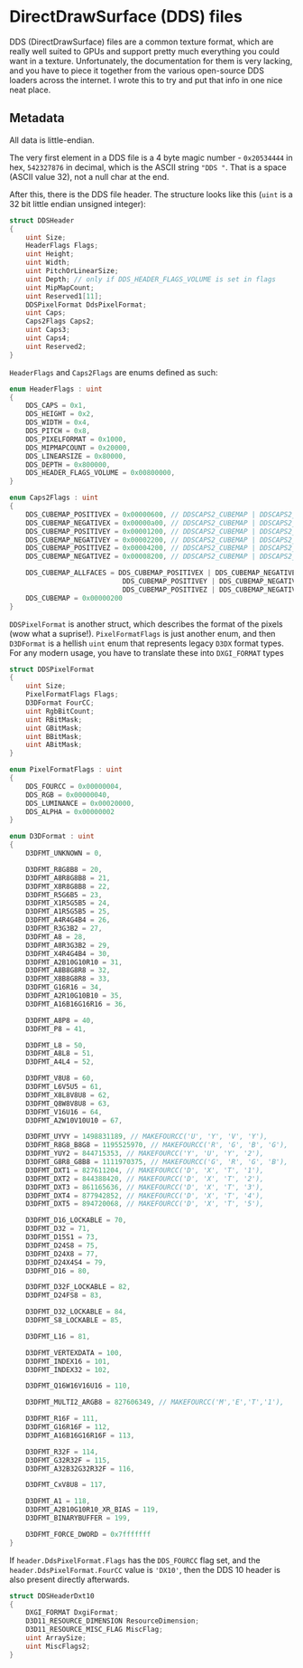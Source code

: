# DirectDrawSurface (DDS) files

DDS (DirectDrawSurface) files are a common texture format, which are really well suited to GPUs and support pretty much everything you could want in a texture. Unfortunately, the documentation for them is very lacking, and you have to piece it together from the various open-source DDS loaders across the internet. I wrote this to try and put that info in one nice neat place.

## Metadata

All data is little-endian.

The very first element in a DDS file is a 4 byte magic number - `0x20534444` in hex, `542327876` in decimal, which is the ASCII string `"DDS "`. That is a space (ASCII value 32), not a null char at the end.

After this, there is the DDS file header. The structure looks like this (`uint` is a 32 bit little endian unsigned integer):

```cs
struct DDSHeader
{
    uint Size;
    HeaderFlags Flags;
    uint Height;
    uint Width;
    uint PitchOrLinearSize;
    uint Depth; // only if DDS_HEADER_FLAGS_VOLUME is set in flags
    uint MipMapCount;
    uint Reserved1[11];
    DDSPixelFormat DdsPixelFormat;
    uint Caps;
    Caps2Flags Caps2;
    uint Caps3;
    uint Caps4;
    uint Reserved2;
}
```

`HeaderFlags` and `Caps2Flags` are enums defined as such:

```cs
enum HeaderFlags : uint
{
    DDS_CAPS = 0x1,
    DDS_HEIGHT = 0x2,
    DDS_WIDTH = 0x4,
    DDS_PITCH = 0x8,
    DDS_PIXELFORMAT = 0x1000,
    DDS_MIPMAPCOUNT = 0x20000,
    DDS_LINEARSIZE = 0x80000,
    DDS_DEPTH = 0x800000,
    DDS_HEADER_FLAGS_VOLUME = 0x00800000,
}

enum Caps2Flags : uint
{
    DDS_CUBEMAP_POSITIVEX = 0x00000600, // DDSCAPS2_CUBEMAP | DDSCAPS2_CUBEMAP_POSITIVEX
    DDS_CUBEMAP_NEGATIVEX = 0x00000a00, // DDSCAPS2_CUBEMAP | DDSCAPS2_CUBEMAP_NEGATIVEX
    DDS_CUBEMAP_POSITIVEY = 0x00001200, // DDSCAPS2_CUBEMAP | DDSCAPS2_CUBEMAP_POSITIVEY
    DDS_CUBEMAP_NEGATIVEY = 0x00002200, // DDSCAPS2_CUBEMAP | DDSCAPS2_CUBEMAP_NEGATIVEY
    DDS_CUBEMAP_POSITIVEZ = 0x00004200, // DDSCAPS2_CUBEMAP | DDSCAPS2_CUBEMAP_POSITIVEZ
    DDS_CUBEMAP_NEGATIVEZ = 0x00008200, // DDSCAPS2_CUBEMAP | DDSCAPS2_CUBEMAP_NEGATIVEZ

    DDS_CUBEMAP_ALLFACES = DDS_CUBEMAP_POSITIVEX | DDS_CUBEMAP_NEGATIVEX |
                            DDS_CUBEMAP_POSITIVEY | DDS_CUBEMAP_NEGATIVEY |
                            DDS_CUBEMAP_POSITIVEZ | DDS_CUBEMAP_NEGATIVEZ,
    DDS_CUBEMAP = 0x00000200
}
```

`DDSPixelFormat` is another struct, which describes the format of the pixels (wow what a suprise!). `PixelFormatFlags` is just another enum, and then `D3DFormat` is a hellish `uint` enum that represents legacy `D3DX` format types. For any modern usage, you have to translate these into `DXGI_FORMAT` types

```cs
struct DDSPixelFormat
{
    uint Size;
    PixelFormatFlags Flags;
    D3DFormat FourCC;
    uint RgbBitCount;
    uint RBitMask;
    uint GBitMask;
    uint BBitMask;
    uint ABitMask;
}

enum PixelFormatFlags : uint
{
    DDS_FOURCC = 0x00000004,
    DDS_RGB = 0x00000040,
    DDS_LUMINANCE = 0x00020000,
    DDS_ALPHA = 0x00000002
}

enum D3DFormat : uint
{
    D3DFMT_UNKNOWN = 0,

    D3DFMT_R8G8B8 = 20,
    D3DFMT_A8R8G8B8 = 21,
    D3DFMT_X8R8G8B8 = 22,
    D3DFMT_R5G6B5 = 23,
    D3DFMT_X1R5G5B5 = 24,
    D3DFMT_A1R5G5B5 = 25,
    D3DFMT_A4R4G4B4 = 26,
    D3DFMT_R3G3B2 = 27,
    D3DFMT_A8 = 28,
    D3DFMT_A8R3G3B2 = 29,
    D3DFMT_X4R4G4B4 = 30,
    D3DFMT_A2B10G10R10 = 31,
    D3DFMT_A8B8G8R8 = 32,
    D3DFMT_X8B8G8R8 = 33,
    D3DFMT_G16R16 = 34,
    D3DFMT_A2R10G10B10 = 35,
    D3DFMT_A16B16G16R16 = 36,

    D3DFMT_A8P8 = 40,
    D3DFMT_P8 = 41,

    D3DFMT_L8 = 50,
    D3DFMT_A8L8 = 51,
    D3DFMT_A4L4 = 52,

    D3DFMT_V8U8 = 60,
    D3DFMT_L6V5U5 = 61,
    D3DFMT_X8L8V8U8 = 62,
    D3DFMT_Q8W8V8U8 = 63,
    D3DFMT_V16U16 = 64,
    D3DFMT_A2W10V10U10 = 67,

    D3DFMT_UYVY = 1498831189, // MAKEFOURCC('U', 'Y', 'V', 'Y'),
    D3DFMT_R8G8_B8G8 = 1195525970, // MAKEFOURCC('R', 'G', 'B', 'G'),
    D3DFMT_YUY2 = 844715353, // MAKEFOURCC('Y', 'U', 'Y', '2'),
    D3DFMT_G8R8_G8B8 = 1111970375, // MAKEFOURCC('G', 'R', 'G', 'B'),
    D3DFMT_DXT1 = 827611204, // MAKEFOURCC('D', 'X', 'T', '1'),
    D3DFMT_DXT2 = 844388420, // MAKEFOURCC('D', 'X', 'T', '2'),
    D3DFMT_DXT3 = 861165636, // MAKEFOURCC('D', 'X', 'T', '3'),
    D3DFMT_DXT4 = 877942852, // MAKEFOURCC('D', 'X', 'T', '4'),
    D3DFMT_DXT5 = 894720068, // MAKEFOURCC('D', 'X', 'T', '5'),

    D3DFMT_D16_LOCKABLE = 70,
    D3DFMT_D32 = 71,
    D3DFMT_D15S1 = 73,
    D3DFMT_D24S8 = 75,
    D3DFMT_D24X8 = 77,
    D3DFMT_D24X4S4 = 79,
    D3DFMT_D16 = 80,

    D3DFMT_D32F_LOCKABLE = 82,
    D3DFMT_D24FS8 = 83,

    D3DFMT_D32_LOCKABLE = 84,
    D3DFMT_S8_LOCKABLE = 85,

    D3DFMT_L16 = 81,

    D3DFMT_VERTEXDATA = 100,
    D3DFMT_INDEX16 = 101,
    D3DFMT_INDEX32 = 102,

    D3DFMT_Q16W16V16U16 = 110,

    D3DFMT_MULTI2_ARGB8 = 827606349, // MAKEFOURCC('M','E','T','1'),

    D3DFMT_R16F = 111,
    D3DFMT_G16R16F = 112,
    D3DFMT_A16B16G16R16F = 113,

    D3DFMT_R32F = 114,
    D3DFMT_G32R32F = 115,
    D3DFMT_A32B32G32R32F = 116,

    D3DFMT_CxV8U8 = 117,

    D3DFMT_A1 = 118,
    D3DFMT_A2B10G10R10_XR_BIAS = 119,
    D3DFMT_BINARYBUFFER = 199,

    D3DFMT_FORCE_DWORD = 0x7fffffff
}

```


If `header.DdsPixelFormat.Flags` has the `DDS_FOURCC` flag set, and the `header.DdsPixelFormat.FourCC` value is `'DX10'`, then the DDS 10 header is also present directly afterwards.

```cs
struct DDSHeaderDxt10
{
    DXGI_FORMAT DxgiFormat;
    D3D11_RESOURCE_DIMENSION ResourceDimension;
    D3D11_RESOURCE_MISC_FLAG MiscFlag;
    uint ArraySize;
    uint MiscFlags2;
}
```